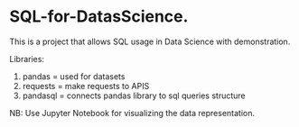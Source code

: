 # SQL-for-DatasScience.
This is a project that allows SQL usage in Data Science with demonstration.

Libraries:
1. pandas = used for datasets
2. requests = make requests to APIS
3. pandasql = connects pandas library to sql queries structure

NB: Use Jupyter Notebook for visualizing the data representation.
